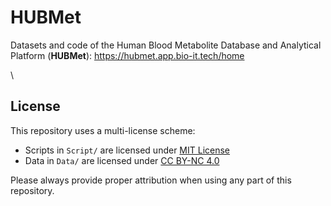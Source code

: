 # HUBMet
Datasets and code of the Human Blood Metabolite Database and Analytical Platform (**HUBMet**): https://hubmet.app.bio-it.tech/home


\

## License

This repository uses a multi-license scheme:

- Scripts in `Script/` are licensed under [MIT License](Script/LICENSE)
- Data in `Data/` are licensed under [CC BY-NC 4.0](Data/LICENSE)

Please always provide proper attribution when using any part of this repository.

